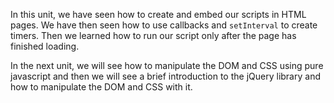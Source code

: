 In this unit, we have seen how to create and embed our scripts in HTML pages. We have then seen how to use callbacks and `setInterval` to create timers. Then we learned how to run our script only after the page has finished loading. 

In the next unit, we will see how to manipulate the DOM and CSS using pure javascript and then we will see a brief introduction to the jQuery library and how to manipulate the DOM and CSS with it.